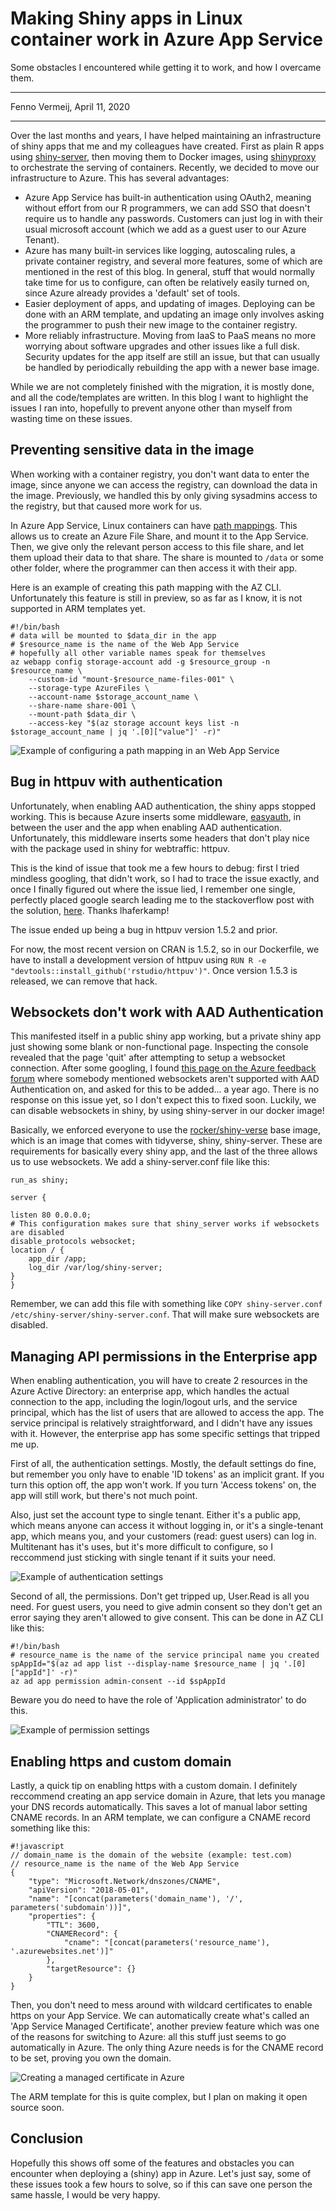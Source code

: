 # Making Shiny apps in Linux container work in Azure App Service

Some obstacles I encountered while getting it to work, and how I overcame them.

---

Fenno Vermeij, April 11, 2020

---

Over the last months and years, I have helped maintaining an infrastructure of shiny apps that me and my colleagues have created. First as plain R apps using [shiny-server](https://rstudio.com/products/shiny/shiny-server/), then moving them to Docker images, using [shinyproxy](https://www.shinyproxy.io/) to orchestrate the serving of containers. Recently, we decided to move our infrastructure to Azure. This has several advantages:

* Azure App Service has built-in authentication using OAuth2, meaning without effort from our R programmers, we can add SSO that doesn't require us to handle any passwords. Customers can just log in with their usual microsoft account (which we add as a guest user to our Azure Tenant).
* Azure has many built-in services like logging, autoscaling rules, a private container registry, and several more features, some of which are mentioned in the rest of this blog. In general, stuff that would normally take time for us to configure, can often be relatively easily turned on, since Azure already provides a 'default' set of tools.
* Easier deployment of apps, and updating of images. Deploying can be done with an ARM template, and updating an image only involves asking the programmer to push their new image to the container registry.
* More reliably infrastructure. Moving from IaaS to PaaS means no more worrying about software upgrades and other issues like a full disk. Security updates for the app itself are still an issue, but that can usually be handled by periodically rebuilding the app with a newer base image.

While we are not completely finished with the migration, it is mostly done, and all the code/templates are written. In this blog I want to highlight the issues I ran into, hopefully to prevent anyone other than myself from wasting time on these issues.

## Preventing sensitive data in the image

When working with a container registry, you don't want data to enter the image, since anyone we can access the registry, can download the data in the image. Previously, we handled this by only giving sysadmins access to the registry, but that caused more work for us.

In Azure App Service, Linux containers can have [path mappings](https://docs.microsoft.com/en-us/azure/app-service/containers/how-to-serve-content-from-azure-storage). This allows us to create an Azure File Share, and mount it to the App Service. Then, we give only the relevant person access to this file share, and let them upload their data to that share. The share is mounted to `/data` or some other folder, where the programmer can then access it with their app.

Here is an example of creating this path mapping with the AZ CLI. Unfortunately this feature is still in preview, so as far as I know, it is not supported in ARM templates yet.

    #!/bin/bash
    # data will be mounted to $data_dir in the app
    # $resource_name is the name of the Web App Service
    # hopefully all other variable names speak for themselves
    az webapp config storage-account add -g $resource_group -n $resource_name \
        --custom-id "mount-$resource_name-files-001" \
        --storage-type AzureFiles \
        --account-name $storage_account_name \
        --share-name share-001 \
        --mount-path $data_dir \
        --access-key "$(az storage account keys list -n $storage_account_name | jq '.[0]["value"]' -r)"

![Example of configuring a path mapping in an Web App Service](../static/1-azureapps/pathmappings.png)

## Bug in httpuv with authentication

Unfortunately, when enabling AAD authentication, the shiny apps stopped working. This is because Azure inserts some middleware, [easyauth](https://github.com/cgillum/easyauth), in between the user and the app when enabling AAD authentication. Unfortunately, this middleware inserts some headers that don't play nice with the package used in shiny for webtraffic: httpuv.

This is the kind of issue that took me a few hours to debug: first I tried mindless googling, that didn't work, so I had to trace the issue exactly, and once I finally figured out where the issue lied, I remember one single, perfectly placed google search leading me to the stackoverflow post with the solution, [here](https://stackoverflow.com/questions/56797036/how-do-i-get-shiny-server-to-working-with-azure-active-directory/58541479#58541479). Thanks lhaferkamp!

The issue ended up being a bug in httpuv version 1.5.2 and prior.

For now, the most recent version on CRAN is 1.5.2, so in our Dockerfile, we have to install a development version of httpuv using `RUN R -e "devtools::install_github('rstudio/httpuv')"`. Once version 1.5.3 is released, we can remove that hack.

## Websockets don't work with AAD Authentication

This manifested itself in a public shiny app working, but a private shiny app just showing some blank or non-functional page. Inspecting the console revealed that the page 'quit' after attempting to setup a websocket connection. After some googling, I found [this page on the Azure feedback forum](https://feedback.azure.com/forums/169385-web-apps/suggestions/36489109-add-support-for-websocket-connections-when-aad-aut) where somebody mentioned websockets aren't supported with AAD Authentication on, and asked for this to be added... a year ago. There is no response on this issue yet, so I don't expect this to fixed soon. Luckily, we can disable websockets in shiny, by using shiny-server in our docker image!

Basically, we enforced everyone to use the [rocker/shiny-verse](https://hub.docker.com/r/rocker/shiny-verse) base image, which is an image that comes with tidyverse, shiny, shiny-server. These are requirements for basically every shiny app, and the last of the three allows us to use websockets. We add a shiny-server.conf file like this:

    run_as shiny;

    server {

    listen 80 0.0.0.0;
    # This configuration makes sure that shiny_server works if websockets are disabled
    disable_protocols websocket;
    location / {
        app_dir /app;
        log_dir /var/log/shiny-server;
    }
    }

Remember, we can add this file with something like `COPY shiny-server.conf /etc/shiny-server/shiny-server.conf`. That will make sure websockets are disabled.

## Managing API permissions in the Enterprise app

When enabling authentication, you will have to create 2 resources in the Azure Active Directory: an enterprise app, which handles the actual connection to the app, including the login/logout urls, and the service principal, which has the list of users that are allowed to access the app. The service principal is relatively straightforward, and I didn't have any issues with it. However, the enterprise app has some specific settings that tripped me up.

First of all, the authentication settings. Mostly, the default settings do fine, but remember you only have to enable 'ID tokens' as an implicit grant. If you turn this option off, the app won't work. If you turn 'Access tokens' on, the app will still work, but there's not much point.

Also, just set the account type to single tenant. Either it's a public app, which means anyone can access it without logging in, or it's a single-tenant app, which means you, and your customers (read: guest users) can log in. Multitenant has it's uses, but it's more difficult to configure, so I reccommend just sticking with single tenant if it suits your need.

![Example of authentication settings](../static/1-azureapps/authentication.png)

Second of all, the permissions. Don't get tripped up, User.Read is all you need. For guest users, you need to give admin consent so they don't get an error saying they aren't allowed to give consent. This can be done in AZ CLI like this:

    #!/bin/bash
    # resource_name is the name of the service principal name you created
    spAppId="$(az ad app list --display-name $resource_name | jq '.[0]["appId"]' -r)"
    az ad app permission admin-consent --id $spAppId

Beware you do need to have the role of 'Application administrator' to do this.

![Example of permission settings](../static/1-azureapps/permissions.png)

## Enabling https and custom domain

Lastly, a quick tip on enabling https with a custom domain. I definitely reccommend creating an app service domain in Azure, that lets you manage your DNS records automatically. This saves a lot of manual labor setting CNAME records. In an ARM template, we can configure a CNAME record something like this:

    #!javascript
    // domain_name is the domain of the website (example: test.com)
    // resource_name is the name of the Web App Service
    {
        "type": "Microsoft.Network/dnszones/CNAME",
        "apiVersion": "2018-05-01",
        "name": "[concat(parameters('domain_name'), '/', parameters('subdomain'))]",
        "properties": {
            "TTL": 3600,
            "CNAMERecord": {
                "cname": "[concat(parameters('resource_name'), '.azurewebsites.net')]"
            },
            "targetResource": {}
        }
    }

Then, you don't need to mess around with wildcard certificates to enable https on your App Service. We can automatically create what's called an 'App Service Managed Certificate', another preview feature which was one of the reasons for switching to Azure: all this stuff just seems to go automatically in Azure.
The only thing Azure needs is for the CNAME record to be set, proving you own the domain.

![Creating a managed certificate in Azure](../static/1-azureapps/managedcertificate.png)

The ARM template for this is quite complex, but I plan on making it open source soon.

## Conclusion

Hopefully this shows off some of the features and obstacles you can encounter when deploying a (shiny) app in Azure. Let's just say, some of these issues took a few hours to solve, so if this can save one person the same hassle, I would be very happy.
